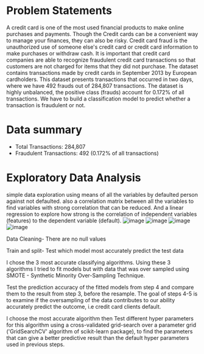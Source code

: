 # Problem Statements
A credit card is one of the most used financial products to make online purchases and payments. Though the Credit cards can be a convenient way to manage your finances, they can also be risky. Credit card fraud is the unauthorized use of someone else's credit card or credit card information to make purchases or withdraw cash.
It is important that credit card companies are able to recognize fraudulent credit card transactions so that customers are not charged for items that they did not purchase. 
The dataset contains transactions made by credit cards in September 2013 by European cardholders. This dataset presents transactions that occurred in two days, where we have 492 frauds out of 284,807 transactions. The dataset is highly unbalanced, the positive class (frauds) account for 0.172% of all transactions.
We have to build a classification model to predict whether a transaction is fraudulent or not.
# Data summary
- Total Transactions: 284,807
- Fraudulent Transactions: 492 (0.172% of all transactions)

# Exploratory Data Analysis
simple data exploration using means of all the variables by defaulted person against not defaulted. also a correlation matrix between all the variables to find variables with strong correlation that can be reduced. And a linear regression to explore how strong is the correlation of independent variables (features) to the dependent variable (default).
![image](https://github.com/Rishitha9/Credit_card_fraud_prediction/assets/56880713/9e429975-bb42-442c-ab40-873272197a07)
![image](https://github.com/Rishitha9/Credit_card_fraud_prediction/assets/56880713/1151b50d-45b9-4e35-8f59-c12e792c5f16)
![image](https://github.com/Rishitha9/Credit_card_fraud_prediction/assets/56880713/7a4627f8-763f-456a-8f08-9ec880be2b7b)
![image](https://github.com/Rishitha9/Credit_card_fraud_prediction/assets/56880713/26c9d30b-2dc7-4c59-87dc-9287547e75b7)


Data Cleaning-
There are no null values

Train and split-
Test which model most accurately predict the test data

I chose the 3 most accurate classifying algorithms. Using these 3 algorithms I tried to fit models but with data that was over sampled using SMOTE - Synthetic Minority Over-Sampling Technique.

Test the prediction accuracy of the fitted models from step 4 and compare them to the result from step 3, before the resample. The goal of steps 4-5 is to examine if the oversampling of the data contributes to our ability accurately predict the outcome, i.e credit card clients default.

I choose the most accurate algorithm then Test different hyper parameters for this algorithm using a cross-validated grid-search over a parameter grid ('GridSearchCV' algorithm of scikit-learn package), to find the parameters that can give a better predictive result than the default hyper parameters used in previous steps.


